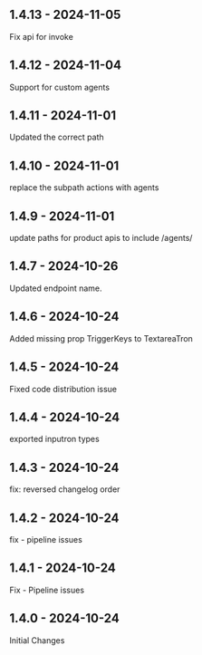 ## 1.4.13 - 2024-11-05
Fix api for invoke

## 1.4.12 - 2024-11-04
Support for custom agents

## 1.4.11 - 2024-11-01
Updated the correct path 

## 1.4.10 - 2024-11-01
replace the subpath actions with agents

## 1.4.9 - 2024-11-01
update paths for product apis to include /agents/

## 1.4.7 - 2024-10-26
Updated endpoint name.

## 1.4.6 - 2024-10-24
Added missing prop TriggerKeys to TextareaTron

## 1.4.5 - 2024-10-24
Fixed code distribution issue

## 1.4.4 - 2024-10-24
exported inputron types

## 1.4.3 - 2024-10-24
fix: reversed changelog order

## 1.4.2 - 2024-10-24
fix - pipeline issues

## 1.4.1 - 2024-10-24
Fix - Pipeline issues

## 1.4.0 - 2024-10-24
Initial Changes
